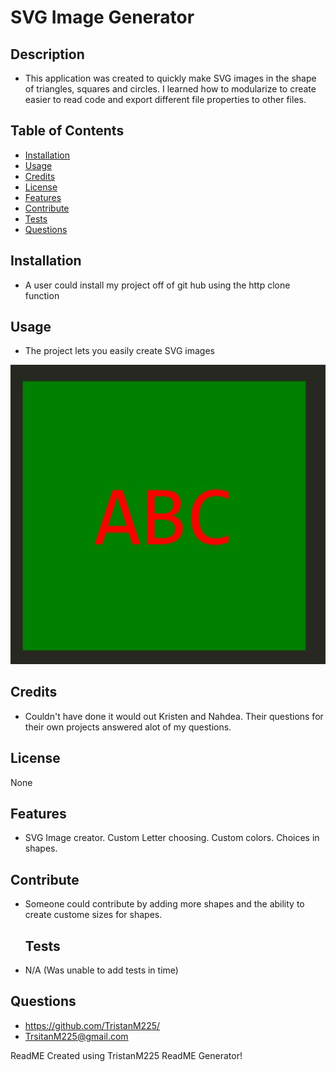 # SVG Image Generator

  ## Description
  
  - This application was created to quickly make SVG images in the shape of triangles, squares and circles. I learned how to modularize to create easier to read code and export different file properties to other files.
  
  
  ## Table of Contents 
  
  - [Installation](#installation)
  - [Usage](#usage)
  - [Credits](#credits)
  - [License](#license)
  - [Features](#features)
  - [Contribute](#contribute)
  - [Tests](#tests)
  - [Questions](#questions)
  
  ## Installation
  
  - A user could install my project off of git hub using the http clone function
  
  ## Usage
  
  - The project lets you easily create SVG images
  
![your image!](/assets/images/SVGImage.JPG)
      
  
  ## Credits
  
  - Couldn't have done it would out Kristen and Nahdea. Their questions for their own projects answered alot of my questions.
  
  ## License
  
  None
  

  
  ## Features
  
  - SVG Image creator. Custom Letter choosing. Custom colors. Choices in shapes.
  
  ## Contribute
  
- Someone could contribute by adding more shapes and the ability to create custome sizes for shapes.
  
  ## Tests
  
 - N/A (Was unable to add tests in time)
  
  ## Questions
  
  - https://github.com/TristanM225/
  - TrsitanM225@gmail.com
  
  ReadME Created using TristanM225 ReadME Generator!
  